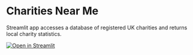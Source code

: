 # Charities Near Me
Streamlit app accesses a database of registered UK charities and returns local charity statistics.

[![Open in Streamlit](https://static.streamlit.io/badges/streamlit_badge_black_white.svg)](https://share.streamlit.io/gk63/charitiesnearme/main/app.py)
